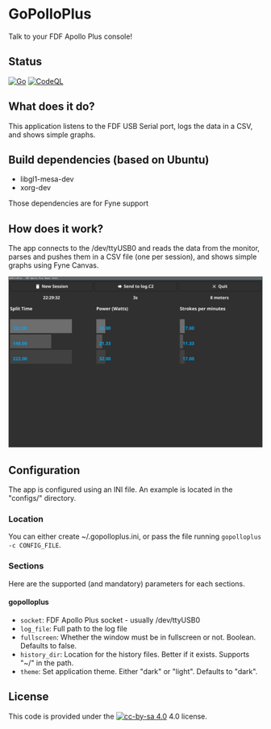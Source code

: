 # GoPolloPlus
Talk to your FDF Apollo Plus console!

## Status
[![Go](https://github.com/cjeanneret/gopolloplus/actions/workflows/go.yml/badge.svg)](https://github.com/cjeanneret/gopolloplus/actions/workflows/go.yml)
[![CodeQL](https://github.com/cjeanneret/gopolloplus/actions/workflows/codeql-analysis.yml/badge.svg)](https://github.com/cjeanneret/gopolloplus/actions/workflows/codeql-analysis.yml)

## What does it do?
This application listens to the FDF USB Serial port, logs the data in a CSV, and shows simple graphs.

## Build dependencies (based on Ubuntu)
- libgl1-mesa-dev
- xorg-dev

Those dependencies are for Fyne support

## How does it work?
The app connects to the /dev/ttyUSB0 and reads the data from the monitor, parses and pushes
them in a CSV file (one per session), and shows simple graphs using Fyne Canvas.

![Screenshot](./gopolloplus.jpg)

## Configuration
The app is configured using an INI file. An example is located in the "configs/" directory.

### Location
You can either create ~/.gopolloplus.ini, or pass the file running ```gopolloplus -c CONFIG_FILE```.

### Sections
Here are the supported (and mandatory) parameters for each sections.

#### gopolloplus
* ```socket```: FDF Apollo Plus socket - usually /dev/ttyUSB0
* ```log_file```: Full path to the log file
* ```fullscreen```: Whether the window must be in fullscreen or not. Boolean. Defaults to false.
* ```history_dir```: Location for the history files. Better if it exists. Supports "~/" in the path.
* ```theme```: Set application theme. Either "dark" or "light". Defaults to "dark".


## License
This code is provided under the [![cc-by-sa 4.0](https://i.creativecommons.org/l/by-sa/4.0/80x15.png)](https://raw.githubusercontent.com/santisoler/cc-licenses/master/LICENSE-CC-BY-SA) 4.0 license.

